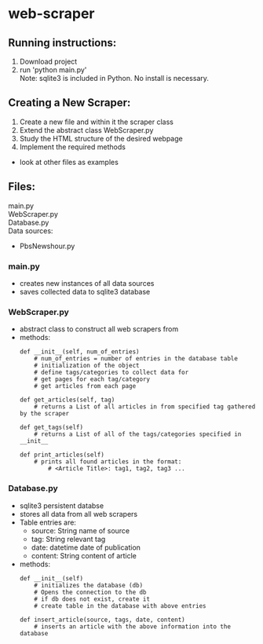 # web-scraper

## Running instructions:
1. Download project
2. run 'python main.py'  
Note: sqlite3 is included in Python. No install is necessary.

## Creating a New Scraper:
1. Create a new file and within it the scraper class
2. Extend the abstract class WebScraper.py
4. Study the HTML structure of the desired webpage
3. Implement the required methods
- look at other files as examples

## Files:
main.py  
WebScraper.py  
Database.py  
Data sources:  
- PbsNewshour.py  

### main.py
- creates new instances of all data sources
- saves collected data to sqlite3 database

### WebScraper.py
- abstract class to construct all web scrapers from
- methods:
    ```
    def __init__(self, num_of_entries)
        # num_of_entries = number of entries in the database table
        # initialization of the object
        # define tags/categories to collect data for
        # get pages for each tag/category
        # get articles from each page
        
    def get_articles(self, tag)
        # returns a List of all articles in from specified tag gathered by the scraper
        
    def get_tags(self)
        # returns a List of all of the tags/categories specified in __init__

    def print_articles(self)
        # prints all found articles in the format:
            # <Article Title>: tag1, tag2, tag3 ...
    ```
### Database.py
- sqlite3 persistent databse
- stores all data from all web scrapers
- Table entries are:
    - source:   String      name of source
    - tag:      String      relevant tag
    - date:     datetime    date of publication
    - content:  String      content of article
- methods:
    ```
    def __init__(self)
        # initializes the database (db)
        # Opens the connection to the db
        # if db does not exist, create it
        # create table in the database with above entries

    def insert_article(source, tags, date, content)
        # inserts an article with the above information into the database
    ```
    


